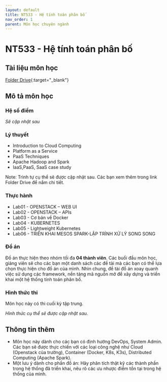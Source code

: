 ```yaml
---
layout: default
title: NT533 - Hệ tính toán phân bố
nav_order: 1
parent: Môn học chuyên ngành
---
```


# NT533 - Hệ tính toán phân bố

## Tài liệu môn học

[Folder Drive](https://drive.google.com/drive/folders/1hjS_CjDXuMiBoNEIGK9rGKVdEHMox7Fd?usp=sharing){:target="_blank"}

## Mô tả môn học

### Hệ số điểm

*Sẽ cập nhật sau*

### Lý thuyết

- Introduction to Cloud Computing
- Platform as a Service
- PaaS Techniques
- Apache Hadoop and Spark
- IaaS,PaaS, SaaS case study

Note: Trình tự cụ thể sẽ được cập nhật sau. Các bạn xem thêm trong link Folder Drive để nắm chi tiết.

### Thực hành

 - Lab01 - OPENSTACK – WEB UI
 - Lab02 - OPENSTACK – APIs
 - Lab03 - Cơ bản về Docker
 - Lab04 - KUBERNETES
 - Lab05 - Lightweight Kubernetes
 - Lab06 - TRIỂN KHAI MESOS SPARK-LẬP TRÌNH XỬ LÝ SONG SONG

### Đồ án

Đồ án thực hiện theo nhóm tối đa **04 thành viên**. Các buổi đầu môn học, giảng viên sẽ cho các bạn một danh sách các đề tài mà các bạn có thể lựa chọn thực hiện cho đồ án của mình. Nhìn chung, đề tài đồ án xoay quanh việc sử dụng các framework, nền tảng mã nguồn mở để xây dựng và triển khai một hệ thống tính toán phân bố.

### Hình thức thi

Môn học này có thi cuối kỳ tập trung. 

*Hình thức cụ thể sẽ được cập nhật sau*.

## Thông tin thêm

- Môn học này dành cho các bạn có định hướng DevOps, System Admin.  Các bạn sẽ được thực chiến với các loại công nghệ như Cloud (Openstack của trường), Container (Docker, K8s, K3s), Distributed Computing (Apache Spark).
- Một lưu ý dành cho phần đồ án: Hãy phân tích thật kỹ các thành phần trong hệ thống đã triển khai, nêu rõ các ưu nhược điểm tồn tại trong hệ thống của mình.